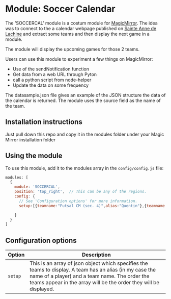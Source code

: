# Module: Soccer Calendar

The 'SOCCERCAL' module is a costum module for [MagicMirror](https://github.com/MichMich/MagicMirror). The idea was to connect to the a calendar webpage published on [Sainte Anne de Lachine](https://secondaire.lachine.sainteanne.ca/calendrier-soccer/) and extract some teams and then display the next game in a module.

The module will display the upcoming games for those 2 teams.

Users can use this module to experiment a few things on MagicMirror:
- Use of the sendNotification function
- Get data from a web URL through Pyton
- call a python script from node-helper
- Update the data on some frequency

The datasample.json file gives an example of the JSON structure the data of the calendar is returned.
The module uses the source field as the name of the team.

## Installation instructions 
Just pull down this repo and copy it in the modules folder under your Magic Mirror installation folder


## Using the module

To use this module, add it to the modules array in the `config/config.js` file:
````javascript
modules: [
  {
    module: 'SOCCERCAL',
    position: 'top_right',  // This can be any of the regions.
    config: {
      // See 'Configuration options' for more information.
      setup:[{teamname:"Futsal CM (sec. 4)",alias:"Quentin"},{teamname:"Futsal AM Or (sec. 1)",alias:"Virgile"}]

    }
  }
]
````

## Configuration options

<table width="100%">
  <!-- why, markdown... -->
  <thead>
    <tr>
      <th>Option</th>
      <th width="100%">Description</th>
    </tr>
  <thead>
  <tbody>
    <tr>
      <td><code>setup</code></td>
      <td>This is an array of json object which specifies the teams to display. A team has an alias (in my case the name of a player) and a team name. The order the teams appear in the array will be the order they will be displayed.
      </td>
    </tr>

  </tbody>
</table>

